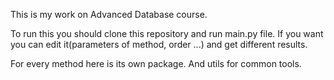This is my work on Advanced Database course.

To run this you should clone this repository and run main.py file. If you want you can edit it(parameters of method, order ...) and get different results.

For every method here is its own package. And utils for common tools.